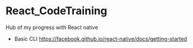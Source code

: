 # React_CodeTraining
Hub of my progress with React native

- Basic CLI 
https://facebook.github.io/react-native/docs/getting-started